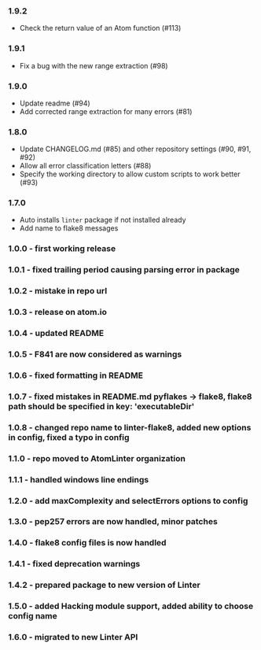 ### 1.9.2
* Check the return value of an Atom function (#113)

### 1.9.1
* Fix a bug with the new range extraction (#98)

### 1.9.0
* Update readme (#94)
* Add corrected range extraction for many errors (#81)

### 1.8.0
* Update CHANGELOG.md (#85) and other repository settings (#90, #91, #92)
* Allow all error classification letters (#88)
* Specify the working directory to allow custom scripts to work better (#93)

### 1.7.0
* Auto installs `linter` package if not installed already
* Add name to flake8 messages

### 1.0.0 - first working release
### 1.0.1 - fixed trailing period causing parsing error in package
### 1.0.2 - mistake in repo url
### 1.0.3 - release on atom.io
### 1.0.4 - updated README
### 1.0.5 - F841 are now considered as warnings
### 1.0.6 - fixed formatting in README
### 1.0.7 - fixed mistakes in README.md pyflakes -> flake8, flake8 path should be specified in key: 'executableDir'
### 1.0.8 - changed repo name to linter-flake8, added new options in config, fixed a typo in config
### 1.1.0 - repo moved to AtomLinter organization
### 1.1.1 - handled windows line endings
### 1.2.0 - add maxComplexity and selectErrors options to config
### 1.3.0 - pep257 errors are now handled, minor patches
### 1.4.0 - flake8 config files is now handled
### 1.4.1 - fixed deprecation warnings
### 1.4.2 - prepared package to new version of Linter
### 1.5.0 - added Hacking module support, added ability to choose config name
### 1.6.0 - migrated to new Linter API
